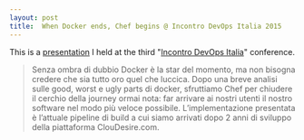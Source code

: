 ```yaml
---
layout: post
title:  When Docker ends, Chef begins @ Incontro DevOps Italia 2015
---
```


This is a [presentation](http://www.incontrodevops.it/sessions/dove-finisce-docker-inizia-chef/) I held at the third "[Incontro DevOps Italia](http://www.incontrodevops.it/)" conference.

> Senza ombra di dubbio Docker è la star del momento, ma non bisogna credere che sia tutto oro quel che luccica.
> Dopo una breve analisi sulle good, worst e ugly parts di docker, sfruttiamo Chef per chiudere il cerchio della journey ormai nota: far arrivare ai nostri utenti il nostro software nel modo più veloce possibile.
> L’implementazione presentata è l’attuale pipeline di build a cui siamo arrivati dopo 2 anni di sviluppo della piattaforma ClouDesire.com.

<br/>

<script async class="speakerdeck-embed" data-id="e0a4970c60374e82b786bf497a3e486c" data-ratio="1.33333333333333" src="//speakerdeck.com/assets/embed.js"></script>
